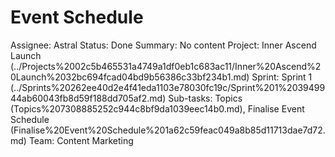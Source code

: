# Event Schedule

Assignee: Astral
Status: Done
Summary: No content
Project: Inner Ascend Launch (../Projects%2002c5b465531a4749a1df0eb1c683ac11/Inner%20Ascend%20Launch%2032bc694fcad04bd9b56386c33bf234b1.md)
Sprint: Sprint 1 (../Sprints%20262ee40d2e4f41eda1103e78030fc19c/Sprint%201%203949944ab60043fb8d59f188dd705af2.md)
Sub-tasks: Topics (Topics%207308885252c944c8bf9da1039eec14b0.md), Finalise Event Schedule (Finalise%20Event%20Schedule%201a62c59feac049a8b85d11713dae7d72.md)
Team: Content Marketing